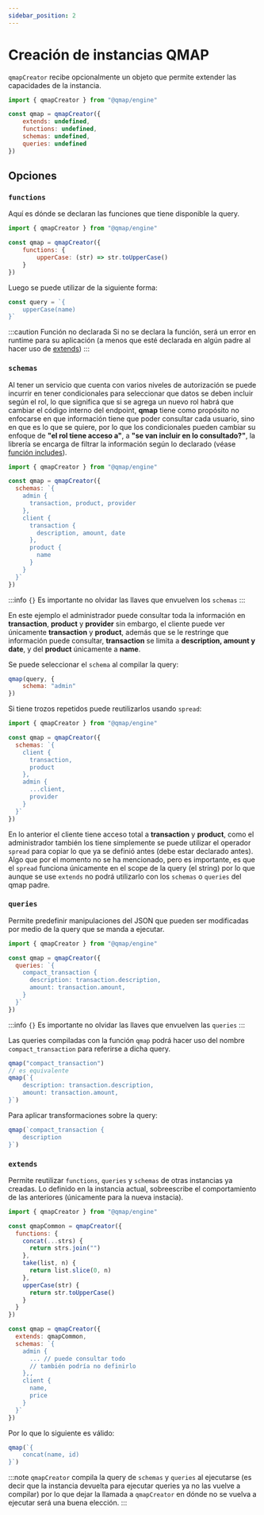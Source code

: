 ```yaml
---
sidebar_position: 2
---
```


# Creación de instancias QMAP

`qmapCreator` recibe opcionalmente un objeto que permite extender
las capacidades de la instancia.

```javascript
import { qmapCreator } from "@qmap/engine"

const qmap = qmapCreator({
    extends: undefined,
    functions: undefined,
    schemas: undefined,
    queries: undefined
})
```

## Opciones

### `functions`
Aquí es dónde se declaran las funciones que tiene disponible la
query.

```javascript
import { qmapCreator } from "@qmap/engine"

const qmap = qmapCreator({
    functions: {
        upperCase: (str) => str.toUpperCase()
    }
})
```
Luego se puede utilizar de la siguiente forma:
```javascript
const query = `{
    upperCase(name)
}`
```

:::caution Función no declarada
Si no se declara la función, será un error en runtime
para su aplicación (a menos que esté declarada en algún padre
al hacer uso de [extends](#extends))
:::

### `schemas`
Al tener un servicio que cuenta con varios niveles de
autorización se puede incurrir en tener condicionales para
seleccionar que datos se deben incluir según el rol, lo que
significa que si se agrega un nuevo rol habrá que cambiar
el código interno del endpoint, **qmap** tiene como propósito
no enfocarse en que información tiene que poder consultar cada
usuario, sino en que es lo que se quiere, por lo que los
condicionales pueden cambiar su enfoque de **"el rol tiene
acceso a"**, a **"se van incluir en lo consultado?"**,
la librería se encarga de filtrar la información según lo
declarado (véase [función includes](./instance/#includes)).

```javascript
import { qmapCreator } from "@qmap/engine"

const qmap = qmapCreator({
  schemas: `{
    admin {
      transaction, product, provider
    },
    client {
      transaction {
        description, amount, date
      },
      product {
        name
      }
    }
  }`
})
```

:::info `{}`
Es importante no olvidar las llaves que envuelven los `schemas`
:::

En este ejemplo el administrador puede consultar
toda la información en **transaction**, **product** y **provider**
sin embargo, el cliente puede ver únicamente **transaction** y
**product**, además que se le restringe que información puede consultar,
**transaction** se limita a **description, amount y date**, y del **product**
únicamente a **name**.

Se puede seleccionar el `schema` al compilar la query:
```javascript
qmap(query, {
    schema: "admin"
})
```

Si tiene trozos repetidos puede reutilizarlos usando `spread`:

```javascript
import { qmapCreator } from "@qmap/engine"

const qmap = qmapCreator({
  schemas: `{
    client {
      transaction,
      product
    },
    admin {
      ...client,
      provider
    }
  }`
})
```

En lo anterior el cliente tiene acceso total a **transaction** y
**product**, como el administrador también los tiene simplemente
se puede utilizar el operador `spread` para copiar lo que ya se definió
antes (debe estar declarado antes). Algo que por
el momento no se ha mencionado, pero es importante, es que
el `spread` funciona únicamente en el scope de la query (el string)
por lo que aunque se use `extends` no podrá utilizarlo con los
`schemas` o `queries` del qmap padre.

### `queries`
Permite predefinir manipulaciones del JSON que pueden ser modificadas
por medio de la query que se manda a ejecutar.

```javascript
import { qmapCreator } from "@qmap/engine"

const qmap = qmapCreator({
  queries: `{
    compact_transaction {
      description: transaction.description,
      amount: transaction.amount,
    }
  }`
})
```

:::info `{}`
Es importante no olvidar las llaves que envuelven las `queries`
:::

Las queries compiladas con la función `qmap` podrá hacer
uso del nombre `compact_transaction` para referirse a dicha
query.

```javascript
qmap("compact_transaction")
// es equivalente
qmap(`{
    description: transaction.description,
    amount: transaction.amount,
}`)
```

Para aplicar transformaciones sobre la query:
```javascript
qmap(`compact_transaction {
    description
}`)
```

### `extends`
Permite reutilizar `functions`, `queries` y `schemas` de
otras instancias ya creadas. Lo definido en la instancia
actual, sobreescribe el comportamiento de las anteriores
(únicamente para la nueva instacia).

```javascript
import { qmapCreator } from "@qmap/engine"

const qmapCommon = qmapCreator({
  functions: {
    concat(...strs) {
      return strs.join("")
    },
    take(list, n) {
      return list.slice(0, n)
    },
    upperCase(str) {
      return str.toUpperCase()
    }
  }
})

const qmap = qmapCreator({
  extends: qmapCommon,
  schemas: `{
    admin {
      ... // puede consultar todo
      // también podría no definirlo
    },,
    client {
      name,
      price
    }
  }`
})
```

Por lo que lo siguiente es válido:
```javascript
qmap(`{
    concat(name, id)
}`)
```

:::note
`qmapCreator` compila la query de `schemas` y `queries`
al ejecutarse (es decir que la instancia devuelta para
ejecutar queries ya no las vuelve a compilar)
por lo que dejar la llamada a `qmapCreator` en
dónde no se vuelva a ejecutar será una buena elección.
:::

